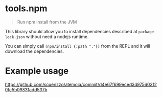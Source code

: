 # tools.npm

> Run npm install from the JVM

This library should allow you to install dependencies described at `package-lock.json` without need a nodejs runtime.

You can simply call `(npm/install {:path "."})` from the REPL and it will download the dependencies.

# Example usage

https://github.com/souenzzo/atemoia/commit/d4e67f699eced3d975603f20fc5b09831add537b

